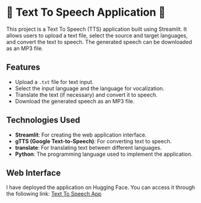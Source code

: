 # 📝 Text To Speech Application 🎤

This project is a Text To Speech (TTS) application built using Streamlit. It allows users to upload a text file, select the source and target languages, and convert the text to speech. The generated speech can be downloaded as an MP3 file.

## Features

- Upload a `.txt` file for text input.
- Select the input language and the language for vocalization.
- Translate the text (if necessary) and convert it to speech.
- Download the generated speech as an MP3 file.

## Technologies Used

- **Streamlit**: For creating the web application interface.
- **gTTS (Google Text-to-Speech)**: For converting text to speech.
- **translate**: For translating text between different languages.
- **Python**: The programming language used to implement the application.

## Web Interface

I have deployed the application on Hugging Face. You can access it through the following link: [Text To Speech App]([YOUR_HUGGING_FACE_LINK](https://huggingface.co/spaces/bilgeee/text-to-speech))
